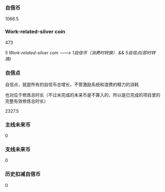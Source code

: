 ### 自信币
1066.5

### Work-related-silver coin
473

_5 Work-related-silver coin ---> 1自信币（消费时转换） && 5自信点(即时转换)_

### 自信点
自信点，就是所有的自信币总增长，不管激励系统和浪费的精力的消耗

也对应于修炼总时长（不过未完成的未来币是不算入的，所以是已完成的项目里的完整有效修炼总时长）

2327.5

### 主线未来币
0

### 支线未来币
0

### 历史扣减自信币
0
